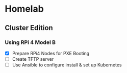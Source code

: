 
# Homelab

## Cluster Edition

### Using RPi 4 Model B

- [x]   Prepare RPi4 Nodes for PXE Booting
- [ ]   Create TFTP server
- [ ]   Use Ansible to configure install & set up Kubernetes